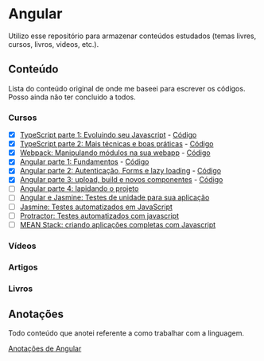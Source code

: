 # Angular

Utilizo esse repositório para armazenar conteúdos estudados (temas livres, cursos, livros, videos, etc.).

## Conteúdo

Lista do conteúdo original de onde me baseei para escrever os códigos.
Posso ainda não ter concluido a todos.

### Cursos

- [X] [TypeScript parte 1: Evoluindo seu Javascript](https://cursos.alura.com.br/course/typescript-parte1) - [Código](https://github.com/caiqueportela/Angular/tree/master/cursos/001)
- [X] [TypeScript parte 2: Mais técnicas e boas práticas](https://cursos.alura.com.br/course/typescript-parte2) - [Código](https://github.com/caiqueportela/Angular/tree/master/cursos/002)
- [X] [Webpack: Manipulando módulos na sua webapp](https://cursos.alura.com.br/course/webpack) - [Código](https://github.com/caiqueportela/Angular/tree/master/cursos/003)
- [X] [Angular parte 1: Fundamentos](https://cursos.alura.com.br/course/angular-fundamentos) - [Código](https://github.com/caiqueportela/Angular/tree/master/cursos/004)
- [X] [Angular parte 2: Autenticação, Forms e lazy loading](https://cursos.alura.com.br/course/angular-autenticacao) - [Código](https://github.com/caiqueportela/Angular/tree/master/cursos/005)
- [X] [Angular parte 3: upload, build e novos componentes](https://cursos.alura.com.br/course/angular-upload-build) - [Código](https://github.com/caiqueportela/Angular/tree/master/cursos/006)
- [ ] [Angular parte 4: lapidando o projeto](https://cursos.alura.com.br/course/angular-lapidando-projeto)
- [ ] [Angular e Jasmine: Testes de unidade para sua aplicação](https://cursos.alura.com.br/course/angular-unit-test)
- [ ] [Jasmine: Testes automatizados em JavaScript](https://cursos.alura.com.br/course/testes-automatizados-em-javascript-com-jasmine)
- [ ] [Protractor: Testes automatizados com javascript](https://cursos.alura.com.br/course/testes-protractor)
- [ ] [MEAN Stack: criando aplicações completas com Javascript](https://cursos.alura.com.br/course/mean-javascript)

### Vídeos

### Artigos

### Livros

## Anotações

Todo conteúdo que anotei referente a como trabalhar com a linguagem.

[Anotações de Angular](https://github.com/caiqueportela/Angular/blob/master/ANOTACOES.md)
